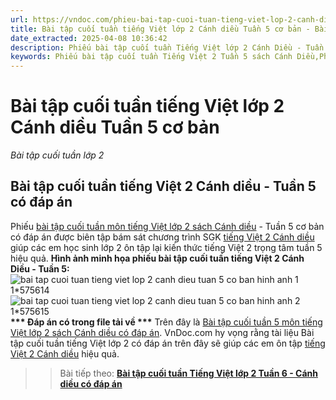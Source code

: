 ```yaml
---
url: https://vndoc.com/phieu-bai-tap-cuoi-tuan-tieng-viet-lop-2-canh-dieu-tuan-5-275910
title: Bài tập cuối tuần tiếng Việt lớp 2 Cánh diều Tuần 5 cơ bản - Bài tập cuối tuần lớp 2 - VnDoc.com
date_extracted: 2025-04-08 10:36:42
description: Phiếu bài tập cuối tuần Tiếng Việt lớp 2 Cánh Diều - Tuần 5 được biên soạn nhằm giúp các em đạt kết quả tốt trong quá trình làm bài tập Tiếng Việt lớp 2 sách Cánh Diều.
keywords: Phiếu bài tập cuối tuần Tiếng Việt 2 Tuần 5 sách Cánh Diều,Phiếu bài tập cuối tuần Tiếng Việt lớp 2 Tuần 5 sách Cánh Diều,bài tập cuối tuần Tiếng Việt 2 Tuần 5 sách Cánh Diều,bài tập cuối tuần Tiếng Việt lớp 2 Tuần 5 sách Cánh Diều,bài tập cuối tuần lớp 2,bài tập cuối tuần lớp 2 môn tiếng việt,phiếu bài tập tiếng việt lớp 2,phiếu bài tập cuối tuần lớp 2 môn tiếng việt,phiếu bài tập cuối tuần lớp 2,phiếu bài tập cuối tuần môn tiếng việt lớp 2,bài tập cuối tuần
---
```


# Bài tập cuối tuần tiếng Việt lớp 2 Cánh diều Tuần 5 cơ bản
 _Bài tập cuối tuần lớp 2_
## **Bài tập cuối tuần tiếng Việt 2 Cánh diều - Tuần 5 có đáp án**
Phiếu [bài tập cuối tuần môn tiếng Việt lớp 2 sách Cánh diều](<https://vndoc.com/bai-tap-cuoi-tuan-lop-2-mon-tieng-viet-cd>) \- Tuần 5 cơ bản có đáp án được biên tập bám sát chương trình SGK [tiếng Việt 2 Cánh diều](<https://vndoc.com/tieng-viet-lop-2-sach-canh-dieu>) giúp các em học sinh lớp 2 ôn tập lại kiến thức tiếng Việt 2 trọng tâm tuần 5 hiệu quả.
**Hình ảnh minh họa phiếu bài tập cuối tuần tiếng Việt 2 Cánh Diều - Tuần 5:**
![bai tap cuoi tuan tieng viet lop 2 canh dieu tuan 5 co ban hinh anh 1 1*575614](https://i.vdoc.vn/data/image/2024/03/12/bai-tap-cuoi-tuan-tieng-viet-lop-2-canh-dieu-tuan-5-co-ban-hinh-anh-1-1.jpg)![bai tap cuoi tuan tieng viet lop 2 canh dieu tuan 5 co ban hinh anh 2 1*575615](https://i.vdoc.vn/data/image/2024/03/12/bai-tap-cuoi-tuan-tieng-viet-lop-2-canh-dieu-tuan-5-co-ban-hinh-anh-2-1.jpg)
**\*\*\* Đáp án có trong file tải về \*\*\***
Trên đây là [Bài tập cuối tuần 5 môn tiếng Việt lớp 2 sách Cánh diều có đáp án](<https://vndoc.com/phieu-bai-tap-cuoi-tuan-tieng-viet-lop-2-canh-dieu-tuan-5-275910>). VnDoc.com hy vọng rằng tài liệu Bài tập cuối tuần tiếng Việt lớp 2 có đáp án trên đây sẽ giúp các em ôn tập [tiếng Việt 2 Cánh diều](<https://vndoc.com/tieng-viet-lop-2-sach-canh-dieu>) hiệu quả.
>> Bài tiếp theo: [**Bài tập cuối tuần Tiếng Việt lớp 2 Tuần 6 - Cánh diều có đáp án**](<https://vndoc.com/bai-tap-cuoi-tuan-tieng-viet-lop-2-canh-dieu-tuan-6-co-ban-306616>)
